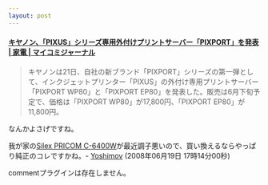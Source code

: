 ```yaml
---
layout: post
---
```

<h4><a href="http://journal.mycom.co.jp/news/2008/06/18/044/index.html">キヤノン、「PIXUS」シリーズ専用外付けプリントサーバー「PIXPORT」を発表 | 家電 | マイコミジャーナル</a></h4>
<blockquote><p>キヤノンは21日、自社の新ブランド「PIXPORT」シリーズの第一弾として、インクジェットプリンター「PIXUS」の外付け専用プリントサーバー「PIXPORT WP80」と「PIXPORT EP80」を発表した。販売は6月下旬予定で、価格は「PIXPORT WP80」が17,800円、「PIXPORT EP80」が11,800円。</p>
</blockquote>
<p>なんかよさげですね。</p>
<p>我が家の<a href="/?page=Silex+PRICOM+C%2D6400W" class="wikipage">Silex PRICOM C-6400W</a>が最近調子悪いので、買い換えるならやっぱり純正のコレですかね。- <a href="/?page=Yoshimov" class="wikipage">Yoshimov</a> (2008年06月19日 17時14分00秒)</p>
<p><span class="error">commentプラグインは存在しません。</span> </p>
